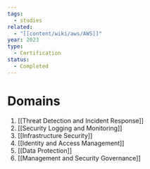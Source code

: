 ```yaml
---
tags:
  - studies
related:
  - "[[content/wiki/aws/AWS]]"
year: 2023
type:
  - Certification
status:
  - Completed
---
```

# Domains

1. [[Threat Detection and Incident Response]]
2. [[Security Logging and Monitoring]]
3. [[Infrastructure Security]]
4. [[Identity and Access Management]]
5. [[Data Protection]]
6. [[Management and Security Governance]]
